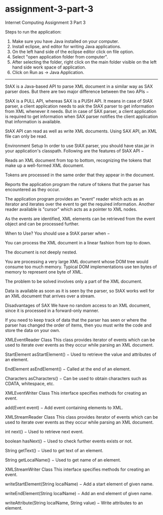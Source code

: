 # assignment-3-part-3
Internet Computing Assignment 3 Part 3

Steps to run the application:

1. Make sure you have Java installed on your computer.
2. Install eclipse, and editor for writing Java applications.
3. On the left hand side of the eclipse editor click on file option.
4. Select "open application folder from computer".
5. After selecting the folder, right click on the main folder visible on the left hand side work space of application.
6. Click on Run as -> Java Application.

----------------------------------------------------------------------------------------------------------------------------------

StAX is a Java-based API to parse XML document in a similar way as SAX parser does. But there are two major difference between the two APIs −

StAX is a PULL API, whereas SAX is a PUSH API. It means in case of StAX parser, a client application needs to ask the StAX parser to get information from XML whenever it needs. But in case of SAX parser, a client application is required to get information when SAX parser notifies the client application that information is available.

StAX API can read as well as write XML documents. Using SAX API, an XML file can only be read.

Environment Setup
In order to use StAX parser, you should have stax.jar in your application's classpath.
Following are the features of StAX API −

Reads an XML document from top to bottom, recognizing the tokens that make up a well-formed XML document.

Tokens are processed in the same order that they appear in the document.

Reports the application program the nature of tokens that the parser has encountered as they occur.

The application program provides an "event" reader which acts as an iterator and iterates over the event to get the required information. Another reader available is "cursor" which acts as a pointer to XML nodes.

As the events are identified, XML elements can be retrieved from the event object and can be processed further.

When to Use?
You should use a StAX parser when −

You can process the XML document in a linear fashion from top to down.

The document is not deeply nested.

You are processing a very large XML document whose DOM tree would consume too much memory. Typical DOM implementations use ten bytes of memory to represent one byte of XML.

The problem to be solved involves only a part of the XML document.

Data is available as soon as it is seen by the parser, so StAX works well for an XML document that arrives over a stream.

Disadvantages of SAX
We have no random access to an XML document, since it is processed in a forward-only manner.

If you need to keep track of data that the parser has seen or where the parser has changed the order of items, then you must write the code and store the data on your own.

XMLEventReader Class
This class provides iterator of events which can be used to iterate over events as they occur while parsing an XML document.

StartElement asStartElement() − Used to retrieve the value and attributes of an element.

EndElement asEndElement() − Called at the end of an element.

Characters asCharacters() − Can be used to obtain characters such as CDATA, whitespace, etc.

XMLEventWriter Class
This interface specifies methods for creating an event.

add(Event event) − Add event containing elements to XML.

XMLStreamReader Class
This class provides iterator of events which can be used to iterate over events as they occur while parsing an XML document.

int next() − Used to retrieve next event.

boolean hasNext() − Used to check further events exists or not.

String getText() − Used to get text of an element.

String getLocalName() − Used to get name of an element.

XMLStreamWriter Class
This interface specifies methods for creating an event.

writeStartElement(String localName) − Add a start element of given name.

writeEndElement(String localName) − Add an end element of given name.

writeAttribute(String localName, String value) − Write attributes to an element.
